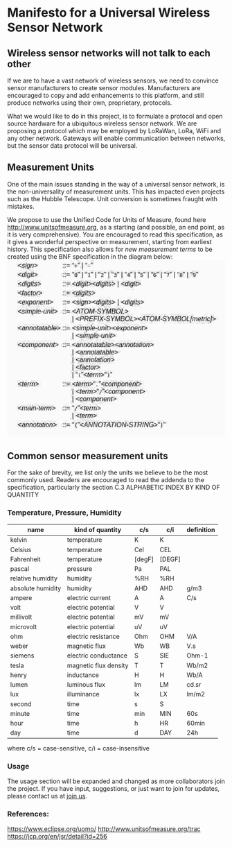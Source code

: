 Manifesto for a Universal Wireless Sensor Network
=

## Wireless sensor networks will not talk to each other
If we are to have a vast network of wireless sensors, we need to convince sensor manufacturers to create sensor modules. Manufacturers are encouraged to copy and add enhancements to this platform, and still produce networks using their own, proprietary, protocols.

What we would like to do in this project, is to formulate a protocol and open source hardware for a ubiquitous wireless sensor network. We are proposing a protocol which may be employed by LoRaWan, LoRa, WiFi and any other network. Gateways will enable communication between networks, but the sensor data protocol will be universal.

## Measurement Units
One of the main issues standing in the way of a universal sensor network, is the non-universality of measurement units. This has impacted even projects such as the Hubble Telescope. Unit conversion is sometimes fraught with mistakes.

We propose to use the Unified Code for Units of Measure, found here http://www.unitsofmeasure.org, as a starting (and possible, an end point, as it is very comprehensive). You are encouraged to read this specification, as it gives a wonderful perspective on measurement, starting from earliest history.
This specification also allows for *new measurement terms* to be created using the BNF specification in the diagram below:
![BNF Syntax to use for new units](https://github.com/svanschalkwyk/UbiquitousLoRaSensor/blob/master/images/bnf_syntax.jpg)

## Common sensor measurement units
For the sake of brevity, we list only the units we believe to be the most commonly used. Readers are encouraged to read the addenda to the specification, particularly the section C.3  ALPHABETIC INDEX BY KIND OF QUANTITY

### Temperature, Pressure, Humidity
|name|kind of quantity|c/s|c/i|definition
|--|--|--|--|--
|kelvin|temperature|K|K|
|Celsius|temperature|Cel|CEL
|Fahrenheit|temperature|[degF]|[DEGF]
|pascal|pressure|Pa|PAL
|relative humidity|humidity|%RH|%RH
|absolute humidity|humidity|AHD|AHD|g/m3
|ampere|electric current|A|A|C/s
|volt|electric potential|V|V
|millivolt|electric potential|mV|mV
|microvolt|electric potential|uV|uV
|ohm|electric resistance|Ohm|OHM|V/A
|weber|magnetic flux|Wb|WB|V.s
|siemens|electric conductance|S|SIE|Ohm-1
|tesla|magnetic flux density|T|T|Wb/m2
|henry|inductance|H|H|Wb/A
|lumen|luminous flux|lm|LM|cd.sr
|lux|illuminance|lx|LX|lm/m2
|second|time|s|S
|minute|time|min|MIN|60s
|hour|time|h|HR|60min
|day|time|d|DAY|24h
where c/s = case-sensitive, c/i = case-insensitive

### Usage
The usage section will be expanded and changed as more collaborators join the project. If you have input, suggestions, or just want to join for updates, please contact us at  [join us](steph@remcam.net). 








### References:
https://www.eclipse.org/uomo/
http://www.unitsofmeasure.org/trac
https://jcp.org/en/jsr/detail?id=256


<!--stackedit_data:
eyJoaXN0b3J5IjpbLTEzNTM1MTM2MDJdfQ==
-->